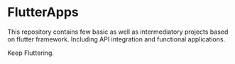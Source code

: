 # FlutterApps
 This repository contains few basic as well as intermediatory projects based on flutter framework.
 Including API integration and functional applications.
 
 Keep Fluttering.
